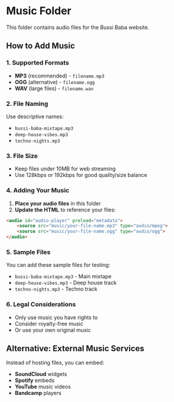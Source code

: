 # Music Folder

This folder contains audio files for the Bussi Baba website.

## How to Add Music

### 1. Supported Formats
- **MP3** (recommended) - `filename.mp3`
- **OGG** (alternative) - `filename.ogg`
- **WAV** (large files) - `filename.wav`

### 2. File Naming
Use descriptive names:
- `bussi-baba-mixtape.mp3`
- `deep-house-vibes.mp3`
- `techno-nights.mp3`

### 3. File Size
- Keep files under 10MB for web streaming
- Use 128kbps or 192kbps for good quality/size balance

### 4. Adding Your Music

1. **Place your audio files** in this folder
2. **Update the HTML** to reference your files:

```html
<audio id="audio-player" preload="metadata">
    <source src="music/your-file-name.mp3" type="audio/mpeg">
    <source src="music/your-file-name.ogg" type="audio/ogg">
</audio>
```

### 5. Sample Files
You can add these sample files for testing:
- `bussi-baba-mixtape.mp3` - Main mixtape
- `deep-house-vibes.mp3` - Deep house track
- `techno-nights.mp3` - Techno track

### 6. Legal Considerations
- Only use music you have rights to
- Consider royalty-free music
- Or use your own original music

## Alternative: External Music Services

Instead of hosting files, you can embed:
- **SoundCloud** widgets
- **Spotify** embeds
- **YouTube** music videos
- **Bandcamp** players
